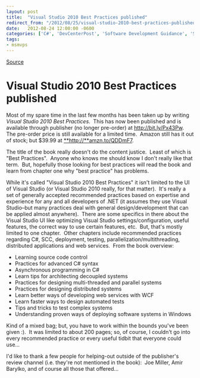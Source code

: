 ```yaml
---
layout: post
title:  "Visual Studio 2010 Best Practices published"
redirect_from: "/2012/08/25/visual-studio-2010-best-practices-published/"
date:   2012-08-24 12:00:00 -0600
categories: ['C#', 'DevCenterPost', 'Software Development Guidance', 'Software Development Principles', 'Visual Studio 2010', 'Visual Studio 2010 Best Practices', 'Visual studio 2010 Best Practices']
tags:
- msmvps
---
```

[Source](http://blogs.msmvps.com/peterritchie/2012/08/25/visual-studio-2010-best-practices-published/ "Permalink to Visual Studio 2010 Best Practices published")

# Visual Studio 2010 Best Practices published

Most of my spare time in the last few months has been taken up by writing _Visual Studio 2010 Best Practices_.  This has now been published and is available through publisher (no longer pre-order) at <http://bit.ly/Px43Pw>.  The pre-order price is still available for a limited time.  Amazon still has it out of stock; but $39.99 at [**http://**amzn.to/QDDmF7][1].

The title of the book really doesn't do the content justice.  Least of which is "Best Practices".  Anyone who knows me should know I don't really like that term.  But, hopefully those looking for best practices will read the book and learn from chapter one why "best practice" has problems.

While it's called "Visual Studio 2010 Best Practices" it isn't limited to the UI of Visual Studio (or Visual Studio 2010 really, for that matter).  It's really a set of generally accepted recommended practices based on expertise and experience for any and all developers of .NET (it assumes they use Visual Studio–but many practices deal with general design/development that can be applied almost anywhere).  There are some specifics in there about the Visual Studio UI like optimizing Visual Studio settings/configuration, useful features, the correct way to use certain features, etc.  But, that's mostly limited to one chapter.  Other chapters include recommended practices regarding C#, SCC, deployment, testing, parallelization/multithreading, distributed applications and web services.  From the book overview:

* Learning source code control 
* Practices for advanced C# syntax 
* Asynchronous programming in C# 
* Learn tips for architecting decoupled systems 
* Practices for designing multi-threaded and parallel systems 
* Practices for designing distributed systems 
* Learn better ways of developing web services with WCF 
* Learn faster ways to design automated tests 
* Tips and tricks to test complex systems 
* Understanding proven ways of deploying software systems in Windows

Kind of a mixed bag; but, you have to work within the bounds you've been given :).  It was limited to about 200 pages; so, of course, I couldn't go into every recommended practice or every useful tidbit that everyone could use…

I'd like to thank a few people for helping-out outside of the publisher's review channel (i.e. they're not mentioned in the book):  Joe Miller, Amir Barylko, and of course all those that offered…

[1]: http://amzn.to/QDDmF7

